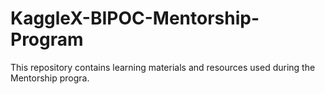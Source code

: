 # KaggleX-BIPOC-Mentorship-Program
This repository contains learning materials and resources used during the Mentorship progra.
